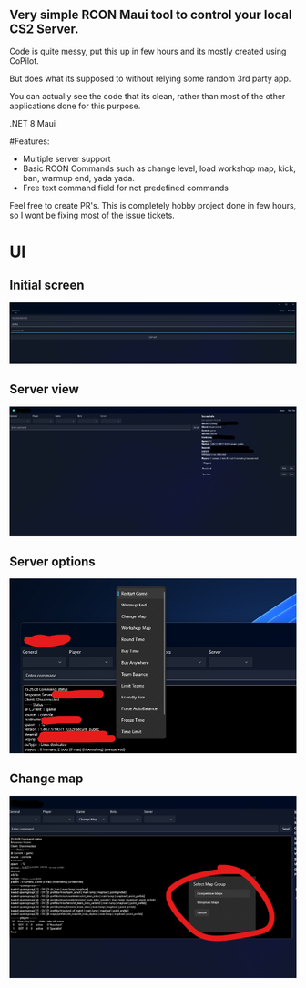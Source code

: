 ## Very simple RCON Maui tool to control your local CS2 Server. 

Code is quite messy, put this up in few hours and its mostly created using CoPilot. 

But does what its supposed to without relying some random 3rd party app. 

You can actually see the code that its clean, rather than most of the other applications done for this purpose. 

.NET 8 Maui 

#Features: 
- Multiple server support
- Basic RCON Commands such as change level, load workshop map, kick, ban, warmup end, yada yada.
- Free text command field for not predefined commands

Feel free to create PR's. This is completely hobby project done in few hours, so I wont be fixing most of the issue tickets. 

# UI

## Initial screen
![alt text](https://github.com/Joona89/RconCopilot/blob/master/Media/Initalscreen.png?raw=true)

## Server view
![alt text](https://github.com/Joona89/RconCopilot/blob/master/Media/ServerView.png?raw=true)

## Server options
![alt text](https://github.com/Joona89/RconCopilot/blob/master/Media/ServerOptions.png?raw=true)

## Change map
![alt text](https://github.com/Joona89/RconCopilot/blob/master/Media/MapChange.png?raw=true)
